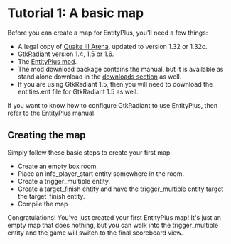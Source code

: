 # Tutorial 1: A basic map #

Before you can create a map for EntityPlus, you'll need a few things:
  * A legal copy of [Quake III Arena](http://store.steampowered.com/app/2200/), updated to version 1.32 or 1.32c.
  * [GtkRadiant](http://icculus.org/gtkradiant/) version 1.4, 1.5 or 1.6.
  * The [EntityPlus mod](https://code.google.com/p/entityplus/downloads/list).
  * The mod download package contains the manual, but it is available as stand alone download in the [downloads section](https://code.google.com/p/entityplus/downloads/list) as well.
  * If you are using GtkRadiant 1.5, then you will need to download the entities.ent file for GtkRadiant 1.5 as well.

If you want to know how to configure GtkRadiant to use EntityPlus, then refer to the EntityPlus manual.

## Creating the map ##

Simply follow these basic steps to create your first map:

  * Create an empty box room.
  * Place an info\_player\_start entity somewhere in the room.
  * Create a trigger\_multiple entity.
  * Create a target\_finish entity and have the trigger\_multiple entity target the target\_finish entity.
  * Compile the map

Congratulations! You've just created your first EntityPlus map! It's just an empty map that does nothing, but you can walk into the trigger\_multiple entity and the game will switch to the final scoreboard view.